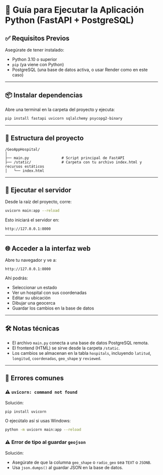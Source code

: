 
# 🐍 Guía para Ejecutar la Aplicación Python (FastAPI + PostgreSQL)

## ✅ Requisitos Previos

Asegúrate de tener instalado:

- Python 3.10 o superior
- `pip` (ya viene con Python)
- PostgreSQL (una base de datos activa, o usar Render como en este caso)

---

## 📦 Instalar dependencias

Abre una terminal en la carpeta del proyecto y ejecuta:

```bash
pip install fastapi uvicorn sqlalchemy psycopg2-binary
```

---

## 📁 Estructura del proyecto

```
/GeoAppHospital/
│
├── main.py               # Script principal de FastAPI
├── /static/              # Carpeta con tu archivo index.html y recursos estáticos
│   └── index.html
```

---

## 🚀 Ejecutar el servidor

Desde la raíz del proyecto, corre:

```bash
uvicorn main:app --reload
```

Esto iniciará el servidor en:

```
http://127.0.0.1:8000
```

---

## 🌐 Acceder a la interfaz web

Abre tu navegador y ve a:

```
http://127.0.0.1:8000
```

Ahí podrás:

- Seleccionar un estado
- Ver un hospital con sus coordenadas
- Editar su ubicación
- Dibujar una geocerca
- Guardar los cambios en la base de datos

---

## 🛠 Notas técnicas

- El archivo `main.py` conecta a una base de datos PostgreSQL remota.
- El frontend (HTML) se sirve desde la carpeta `/static`.
- Los cambios se almacenan en la tabla `hospitals`, incluyendo `latitud`, `longitud`, `coordenadas`, `geo_shape` y `reviewed`.

---

## 🧯 Errores comunes

### ⚠️ `uvicorn: command not found`

Solución:

```bash
pip install uvicorn
```

O ejecútalo así si usas Windows:

```bash
python -m uvicorn main:app --reload
```

### ⚠️ Error de tipo al guardar `geojson`

Solución:
- Asegúrate de que la columna `geo_shape` o `radio_geo` sea `TEXT` o `JSONB`.
- Usa `json.dumps()` al guardar JSON en la base de datos.
